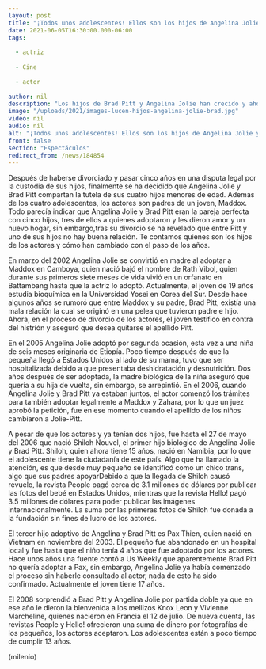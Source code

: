 ```yaml
---
layout: post
title: "¡Todos unos adolescentes! Ellos son los hijos de Angelina Jolie y Brad Pitt"
date: 2021-06-05T16:30:00.000-06:00
tags:
  
  - actriz
  
  - Cine
  
  - actor
  
author: nil
description: "Los hijos de Brad Pitt y Angelina Jolie han crecido y ahora son todos unos adolescentes. Así lucen los jóvenes por los que los actores pelearon su custodia. "
image: "/uploads/2021/images-lucen-hijos-angelina-jolie-brad.jpg"
video: nil
audio: nil
alt: "¡Todos unos adolescentes! Ellos son los hijos de Angelina Jolie y Brad Pitt"
front: false
section: "Espectáculos"
redirect_from: /news/184854
---
```


Después de haberse divorciado y pasar cinco años en una disputa legal por la custodia de sus hijos, finalmente se ha decidido que Angelina Jolie y Brad Pitt compartan la tutela de sus cuatro hijos menores de edad. Además de los cuatro adolescentes, los actores son padres de un joven, Maddox.  Todo parecía indicar que Angelina Jolie y Brad Pitt eran la pareja perfecta con cinco hijos, tres de ellos a quienes adoptaron y les dieron amor y un nuevo hogar, sin embargo,tras su divorcio se ha revelado que entre Pitt y uno de sus hijos no hay buena relación. Te contamos quienes son los hijos de los actores y cómo han cambiado con el paso de los años. 

En marzo del 2002 Angelina Jolie se convirtió en madre al adoptar a Maddox en Camboya, quien nació bajó el nombre de Rath Vibol, quien durante sus primeros siete meses de vida vivió en un orfanato en Battambang hasta que la actriz lo adoptó. Actualmente, el joven de 19 años estudia bioquímica en la Universidad Yosei en Corea del Sur. Desde hace algunos años se rumoró que entre Maddox y su padre, Brad Pitt, existía una mala relación la cual se originó en una pelea que tuvieron padre e hijo. Ahora, en el proceso de divorcio de los actores, el joven testificó en contra del histrión y aseguró que desea quitarse el apellido Pitt. 

En el 2005 Angelina Jolie adoptó por segunda ocasión, esta vez a una niña de seis meses originaria de Etiopía. Poco tiempo después de que la pequeña llegó a Estados Unidos al lado de su mamá, tuvo que ser hospitalizada debido a que presentaba deshidratación y desnutrición. Dos años después de ser adoptada, la madre biológica de la niña aseguró que quería a su hija de vuelta, sin embargo, se arrepintió. En el 2006, cuando Angelina Jolie y Brad Pitt ya estaban juntos, el actor comenzó los trámites para también adoptar legalmente a Maddox y Zahara, por lo que un juez aprobó la petición, fue en ese momento cuando el apellido de los niños cambiaron a Jolie-Pitt. 

A pesar de que los actores y ya tenían dos hijos, fue hasta el 27 de mayo del 2006 que nació Shiloh Nouvel, el primer hijo biológico de Angelina Jolie y Brad Pitt. Shiloh, quien ahora tiene 15 años, nació en Namibia, por lo que el adolescente tiene la ciudadanía de este país. Algo que ha llamado la atención, es que desde muy pequeño se identificó como un chico trans, algo que sus padres apoyarDebido a que la llegada de Shiloh causó revuelo, la revista People pagó cerca de 3.1 millones de dólares por publicar las fotos del bebé en Estados Unidos, mientras que la revista Hello! pagó 3.5 millones de dólares para poder publicar las imágenes internacionalmente. La suma por las primeras fotos de Shiloh fue donada a la fundación sin fines de lucro de los actores. 

El tercer hijo adoptivo de Angelina y Brad Pitt es Pax Thien, quien nació en Vietnam en noviembre del 2003. El pequeño fue abandonado en un hospital local y fue hasta que el niño tenía 4 años que fue adoptado por los actores. Hace unos años una fuente contó a Us Weekly que aparentemente Brad Pitt no quería adoptar a Pax, sin embargo, Angelina Jolie ya había comenzado el proceso sin haberle consultado al actor, nada de esto ha sido confirmado. Actualmente el joven tiene 17 años. 

El 2008 sorprendió a Brad Pitt y Angelina Jolie por partida doble ya que en ese año le dieron la bienvenida a los mellizos Knox Leon y Vivienne Marcheline, quienes nacieron en Francia el 12 de julio. De nueva cuenta, las revistas People y Hello! ofrecieron una suma de dinero por fotografías de los pequeños, los actores aceptaron. Los adolescentes están a poco tiempo de cumplir 13 años.  

(milenio)